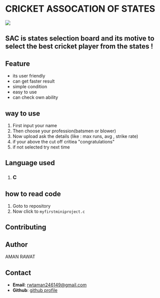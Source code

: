 # CRICKET ASSOCATION OF STATES 
![](https://www.shutterstock.com/image-vector/illustration-cricket-batman-260nw-772079788.jpg)

## SAC is states selection board and its motive to select the best cricket player  from the states  !


## **Feature**
- its user friendly
- can get faster result
- simple condition
- easy to use
- can check own ability

## **way to use**
1. First input your name
2. Then choose your profession(batsmen or blower)
3. Now upload ask the details (like : max runs, avg , strike rate)
4. if your above the cut off  critiea "congratulations"
5. if not selected try next time   

## **Language used**
 1. ### **C**

## **how to read code**
1. Goto to repository
2. Now click to `myfirstminiproject.c`

## **Contributing**

## **Author**
  AMAN RAWAT 
## **Contact**
- **Email**: rwtaman246149@gmail.com
- **Github**: [github profile](https://github.com/aman2391) 


   
